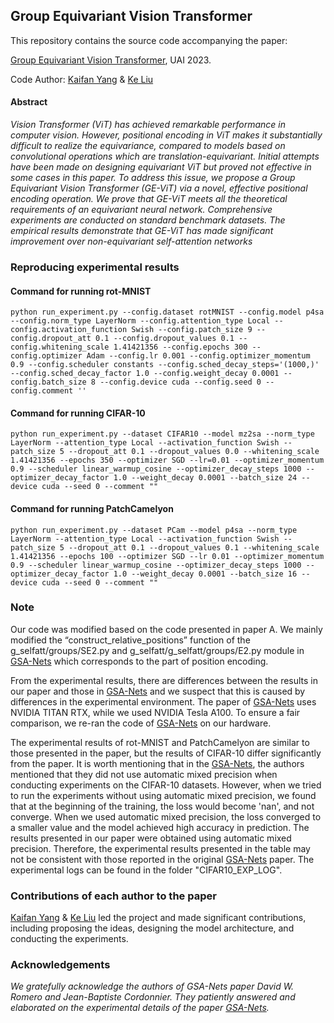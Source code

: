 ## Group Equivariant Vision Transformer

This repository contains the source code accompanying the paper:

 [Group Equivariant Vision Transformer](https://openreview.net/forum?id=uVG_7x41bN),  UAI 2023.
 
 Code Author: [Kaifan Yang](https://github.com/ZJUCDSYangKaifan/) & [Ke Liu](https://github.com/zjuKeLiu)

#### Abstract
*Vision Transformer (ViT) has achieved remarkable performance in computer vision. However, positional encoding in ViT makes it substantially difficult to realize the equivariance, compared to models based on convolutional operations which are translation-equivariant. Initial attempts have been made on designing equivariant ViT but proved not effective in some cases in this paper. To address this issue, we propose a Group Equivariant Vision Transformer (GE-ViT) via a novel, effective positional encoding operation. We prove that GE-ViT meets all the theoretical requirements of an equivariant neural network. Comprehensive experiments are conducted on standard benchmark datasets. The empirical results demonstrate that GE-ViT has made significant improvement over non-equivariant self-attention networks*

### Reproducing experimental results

#### Command for running rot-MNIST
```
python run_experiment.py --config.dataset rotMNIST --config.model p4sa --config.norm_type LayerNorm --config.attention_type Local --config.activation_function Swish --config.patch_size 9 --config.dropout_att 0.1 --config.dropout_values 0.1 --config.whitening_scale 1.41421356 --config.epochs 300 --config.optimizer Adam --config.lr 0.001 --config.optimizer_momentum 0.9 --config.scheduler constants --config.sched_decay_steps='(1000,)' --config.sched_decay_factor 1.0 --config.weight_decay 0.0001 --config.batch_size 8 --config.device cuda --config.seed 0 --config.comment ''
```

#### Command for running  CIFAR-10
```
python run_experiment.py --dataset CIFAR10 --model mz2sa --norm_type LayerNorm --attention_type Local --activation_function Swish --patch_size 5 --dropout_att 0.1 --dropout_values 0.0 --whitening_scale 1.41421356 --epochs 350 --optimizer SGD --lr=0.01 --optimizer_momentum 0.9 --scheduler linear_warmup_cosine --optimizer_decay_steps 1000 --optimizer_decay_factor 1.0 --weight_decay 0.0001 --batch_size 24 --device cuda --seed 0 --comment ""
```

#### Command for running PatchCamelyon
```
python run_experiment.py --dataset PCam --model p4sa --norm_type LayerNorm --attention_type Local --activation_function Swish --patch_size 5 --dropout_att 0.1 --dropout_values 0.1 --whitening_scale 1.41421356 --epochs 100 --optimizer SGD --lr 0.01 --optimizer_momentum 0.9 --scheduler linear_warmup_cosine --optimizer_decay_steps 1000 --optimizer_decay_factor 1.0 --weight_decay 0.0001 --batch_size 16 --device cuda --seed 0 --comment ""
```

### Note
Our code was modified based on the code presented in paper A. We mainly modified the “construct_relative_positions” function of the g_selfatt/groups/SE2.py and g_selfatt/g_selfatt/groups/E2.py module in [GSA-Nets](https://github.com/dwromero/g_selfatt) which corresponds to the part of position encoding. 

From the experimental results, there are differences between the results in our paper and those in [GSA-Nets](https://openreview.net/forum?id=JkfYjnOEo6M) and we suspect that this is caused by differences in the experimental environment. The paper of [GSA-Nets](https://openreview.net/forum?id=JkfYjnOEo6M) uses NVIDIA TITAN RTX, while we used NVIDIA Tesla A100. To ensure a fair comparison, we re-ran the code of [GSA-Nets](https://openreview.net/forum?id=JkfYjnOEo6M) on our hardware. 

The experimental results of rot-MNIST and PatchCamelyon are similar to those presented in the paper, but the results of CIFAR-10 differ significantly from the paper. It is worth mentioning that in the [GSA-Nets](https://openreview.net/forum?id=JkfYjnOEo6M), the authors mentioned that they did not use automatic mixed precision when conducting experiments on the CIFAR-10 datasets. However, when we tried to run the experiments without using automatic mixed precision, we found that at the beginning of the training, the loss would become 'nan', and not converge. When we used automatic mixed precision, the loss converged to a smaller value and the model achieved high accuracy in prediction. The results presented in our paper were obtained using automatic mixed precision. Therefore, the experimental results presented in the table may not be consistent with those reported in the original [GSA-Nets](https://openreview.net/forum?id=JkfYjnOEo6M) paper. The experimental logs can be found in the folder "CIFAR10_EXP_LOG".

### Contributions of each author to the paper

[Kaifan Yang](https://github.com/ZJUCDSYangKaifan) & [Ke Liu](https://github.com/zjuKeLiu) led the project and made significant contributions, including proposing the ideas, designing the model architecture, and conducting the experiments.
### Acknowledgements
*We gratefully acknowledge the authors of GSA-Nets paper David W. Romero and Jean-Baptiste Cordonnier.  They patiently answered and elaborated on the experimental details of the paper [GSA-Nets](https://openreview.net/forum?id=JkfYjnOEo6M).*
